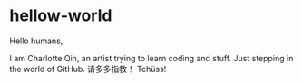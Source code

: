 # hellow-world

Hello humans,

I am Charlotte Qin, an artist trying to learn coding and stuff. Just stepping in the world of GitHub. 请多多指教！
Tchüss!
